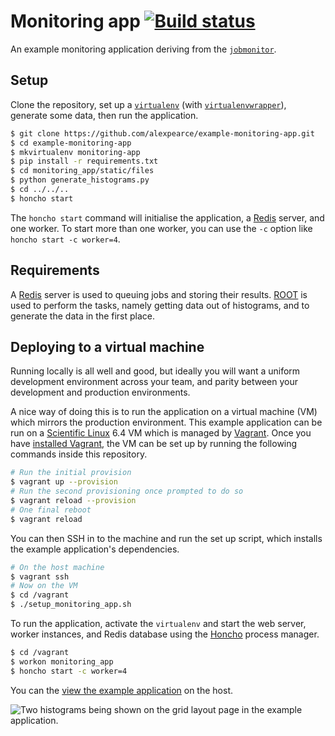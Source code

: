 # Monitoring app [![Build status](https://travis-ci.org/alexpearce/example-monitoring-app.svg)](http://travis-ci.org/alexpearce/example-monitoring-app)

An example monitoring application deriving from the [`jobmonitor`](https://github.com/alexpearce/jobmonitor).

Setup
-----

Clone the repository, set up a [`virtualenv`](http://virtualenv.readthedocs.org/en/latest/) (with [`virtualenvwrapper`](http://virtualenvwrapper.readthedocs.org/en/latest/)), generate some data, then run the application.

```bash
$ git clone https://github.com/alexpearce/example-monitoring-app.git
$ cd example-monitoring-app
$ mkvirtualenv monitoring-app
$ pip install -r requirements.txt
$ cd monitoring_app/static/files
$ python generate_histograms.py
$ cd ../../..
$ honcho start
```

The `honcho start` command will initialise the application, a [Redis](http://redis.io/) server, and one worker.
To start more than one worker, you can use the `-c` option like `honcho start -c worker=4`.

Requirements
------------

A [Redis](http://redis.io/) server is used to queuing jobs and storing their results.
[ROOT](http://root.cern.ch/) is used to perform the tasks, namely getting data out of histograms, and to generate the data in the first place.

Deploying to a virtual machine
------------------------------

Running locally is all well and good, but ideally you will want a uniform development environment across your team, and parity between your development and production environments.

A nice way of doing this is to run the application on a virtual machine (VM) which mirrors the production environment.
This example application can be run on a [Scientific Linux](https://www.scientificlinux.org/) 6.4 VM which is managed by [Vagrant](https://www.vagrantup.com/).
Once you have [installed Vagrant](https://docs.vagrantup.com/v2/installation/index.html), the VM can be set up by running the following commands inside this repository.

```bash
# Run the initial provision
$ vagrant up --provision
# Run the second provisioning once prompted to do so
$ vagrant reload --provision
# One final reboot
$ vagrant reload
```

You can then SSH in to the machine and run the set up script, which installs the example application's dependencies.

```bash
# On the host machine
$ vagrant ssh
# Now on the VM
$ cd /vagrant
$ ./setup_monitoring_app.sh
```

To run the application, activate the `virtualenv` and start the web server, worker instances, and Redis database using the [Honcho](https://pypi.python.org/pypi/honcho) process manager.

```bash
$ cd /vagrant
$ workon monitoring_app
$ honcho start -c worker=4
```

You can the [view the example application](http://localhost:5000/) on the host.

![Two histograms being shown on the grid layout page in the example application.](https://dl.dropboxusercontent.com/u/37461/example-monitoring-app.png)
